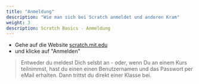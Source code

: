 ```yaml
---
title: "Anmeldung"
description: "Wie man sich bei Scratch anmeldet und anderen Kram"
weight: 3
description: Scratch Basics - Anmeldung
---
```




- Gehe auf die Website [scratch.mit.edu](https://scratch.mit.edu)
- und klicke auf "Anmelden"


> Entweder du meldest Dich selsbt an - oder, wenn Du an einem Kurs teilnimmst, hast du einen einen Benutzernamen und das Passwort per eMail erhalten. Dann trittst du direkt einer Klasse bei.

